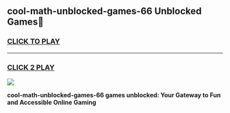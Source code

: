 
## cool-math-unblocked-games-66 Unblocked Games👋
<h3>
<a href="https://news.freeplayer.one?title=cool-math-unblocked-games-66&ref=16F">CLICK TO PLAY</a></h3>
<hr>

<h3>
<a href="https://news.freeplayer.one?title=cool-math-unblocked-games-66&ref=16F">CLICK 2 PLAY</a>
  
</h3>

<a href="https://news.freeplayer.one?title=cool-math-unblocked-games-66&ref=16F/"><img src="https://clearcache.store/games.png"></a>


**cool-math-unblocked-games-66 games unblocked: Your Gateway to Fun and Accessible Online Gaming**
